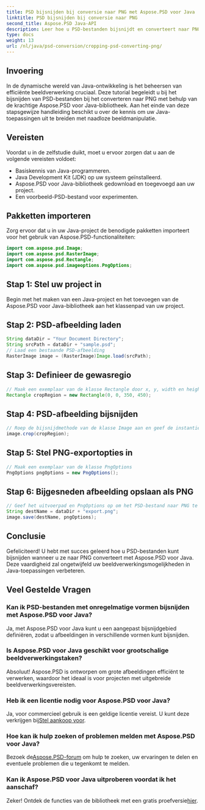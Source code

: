 ```yaml
---
title: PSD bijsnijden bij conversie naar PNG met Aspose.PSD voor Java
linktitle: PSD bijsnijden bij conversie naar PNG
second_title: Aspose.PSD Java-API
description: Leer hoe u PSD-bestanden bijsnijdt en converteert naar PNG met Aspose.PSD voor Java. Verbeter uw Java-applicaties met efficiënte beeldverwerking.
type: docs
weight: 13
url: /nl/java/psd-conversion/cropping-psd-converting-png/
---
```

## Invoering
In de dynamische wereld van Java-ontwikkeling is het beheersen van efficiënte beeldverwerking cruciaal. Deze tutorial begeleidt u bij het bijsnijden van PSD-bestanden bij het converteren naar PNG met behulp van de krachtige Aspose.PSD voor Java-bibliotheek. Aan het einde van deze stapsgewijze handleiding beschikt u over de kennis om uw Java-toepassingen uit te breiden met naadloze beeldmanipulatie.
## Vereisten
Voordat u in de zelfstudie duikt, moet u ervoor zorgen dat u aan de volgende vereisten voldoet:
- Basiskennis van Java-programmeren.
- Java Development Kit (JDK) op uw systeem geïnstalleerd.
- Aspose.PSD voor Java-bibliotheek gedownload en toegevoegd aan uw project.
- Een voorbeeld-PSD-bestand voor experimenten.
## Pakketten importeren
Zorg ervoor dat u in uw Java-project de benodigde pakketten importeert voor het gebruik van Aspose.PSD-functionaliteiten:
```java
import com.aspose.psd.Image;
import com.aspose.psd.RasterImage;
import com.aspose.psd.Rectangle;
import com.aspose.psd.imageoptions.PngOptions;
```
## Stap 1: Stel uw project in
Begin met het maken van een Java-project en het toevoegen van de Aspose.PSD voor Java-bibliotheek aan het klassenpad van uw project.
## Stap 2: PSD-afbeelding laden
```java
String dataDir = "Your Document Directory";
String srcPath = dataDir + "sample.psd";
// Laad een bestaande PSD-afbeelding
RasterImage image = (RasterImage)Image.load(srcPath);
```
## Stap 3: Definieer de gewasregio
```java
// Maak een exemplaar van de klasse Rectangle door x, y, width en height door te geven
Rectangle cropRegion = new Rectangle(0, 0, 350, 450);
```
## Stap 4: PSD-afbeelding bijsnijden
```java
// Roep de bijsnijdmethode van de klasse Image aan en geef de instantie Rectangle door
image.crop(cropRegion);
```
## Stap 5: Stel PNG-exportopties in
```java
// Maak een exemplaar van de klasse PngOptions
PngOptions pngOptions = new PngOptions();
```
## Stap 6: Bijgesneden afbeelding opslaan als PNG
```java
// Geef het uitvoerpad en PngOptions op om het PSD-bestand naar PNG te converteren en de uitvoer op te slaan
String destName = dataDir + "export.png";
image.save(destName, pngOptions);
```
## Conclusie
Gefeliciteerd! U hebt met succes geleerd hoe u PSD-bestanden kunt bijsnijden wanneer u ze naar PNG converteert met Aspose.PSD voor Java. Deze vaardigheid zal ongetwijfeld uw beeldverwerkingsmogelijkheden in Java-toepassingen verbeteren.
## Veel Gestelde Vragen
### Kan ik PSD-bestanden met onregelmatige vormen bijsnijden met Aspose.PSD voor Java?
Ja, met Aspose.PSD voor Java kunt u een aangepast bijsnijdgebied definiëren, zodat u afbeeldingen in verschillende vormen kunt bijsnijden.
### Is Aspose.PSD voor Java geschikt voor grootschalige beeldverwerkingstaken?
Absoluut! Aspose.PSD is ontworpen om grote afbeeldingen efficiënt te verwerken, waardoor het ideaal is voor projecten met uitgebreide beeldverwerkingsvereisten.
### Heb ik een licentie nodig voor Aspose.PSD voor Java?
 Ja, voor commercieel gebruik is een geldige licentie vereist. U kunt deze verkrijgen bij[Stel aankoop voor](https://purchase.aspose.com/buy).
### Hoe kan ik hulp zoeken of problemen melden met Aspose.PSD voor Java?
 Bezoek de[Aspose.PSD-forum](https://forum.aspose.com/c/psd/34) om hulp te zoeken, uw ervaringen te delen en eventuele problemen die u tegenkomt te melden.
### Kan ik Aspose.PSD voor Java uitproberen voordat ik het aanschaf?
 Zeker! Ontdek de functies van de bibliotheek met een gratis proefversie[hier](https://releases.aspose.com/).